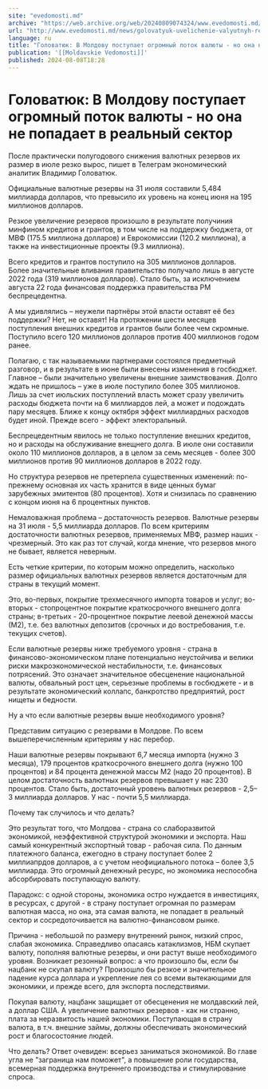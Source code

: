 ```yaml
---
site: "evedomosti.md"
archive: "https://web.archive.org/web/20240809074324/www.evedomosti.md/news/golovatyuk-uvelichenie-valyutnyh-rezervov-plata-za-nerazivto"
url: "http://www.evedomosti.md/news/golovatyuk-uvelichenie-valyutnyh-rezervov-plata-za-nerazivto"
language: ru
title: "Головатюк: В Молдову поступает огромный поток валюты - но она не попадает в реальный сектор"
publication: '[[Moldavskie Vedomosti]]'
published: 2024-08-08T18:28
---
```


# Головатюк: В Молдову поступает огромный поток валюты - но она не попадает в реальный сектор

После практически полугодового снижения валютных резервов их размер в июле резко вырос, пишет в Телеграм экономический аналитик Владимир Головатюк.

Официальные валютные резервы на 31 июля составили 5,484 миллиарда долларов, что превысило их уровень на конец июня на 195 миллионов долларов.

Резкое увеличение резервов произошло в результате получиния минфином кредитов и грантов, в том числе на поддержку бюджета, от МВФ (175.5 миллиона долларов) и Еврокомиссии (120.2 миллиона), а также на инвестиционные проекты (9.3 миллиона).

Всего кредитов и грантов поступило на 305 миллионов долларов.  Более значительные вливания правительство получало лишь в августе 2022 года (319 миллионов долларов). Стало быть, за исключением августа 22 года финансовая поддержка правительства РМ беспрецедентна.

А мы удивлялись – неужели партнёры этой власти оставят её без поддержки? Нет, не оставят! На протяжении шести месяцев поступления внешних кредитов и грантов были более чем скромные. Поступило всего 120 миллионов долларов против 400 миллионов годом ранее.

Полагаю, с так называемыми партнерами состоялся предметный разговор, и в результате в июне были внесены изменения в госбюджет. Главное – были значительно увеличены внешние заимствования. Долго ждать не пришлось – уже в июле поступило более 305 миллионов. Лишь за счет июльских поступлений власть может сразу увеличить расходы бюджета почти на 6 миллиардов лей, а может и подождать пару месяцев. Ближе к концу октября эффект миллиардных расходов будет иной. Прежде всего - эффект электоральный.

Беспрецедентным явилось не только поступление внешних кредитов, но и расходы на обслуживание внещнего долга. В июле они составили около 110 миллионов долларов, а в целом за семь месяцев - более 300 миллионов против 90 миллионов долларов в 2022 году.

Но структура резервов не претерпела существенных изменений: по-прежнему основная их часть хранится в виде ценных бумаг зарубежных эмитентов (80 процентов). Хотя и снизилась по сравнению с концом июня на 6 процентных пунктов.

Немаловажная проблема – достаточность резервов. Валютные резервы на 31 июля - 5,5 миллиарда долларов. По всем критериям достаточности валютных резервов, применяемых МВФ, размер наших - чрезмерный. Это как раз тот случай, когда мнение, что резервов много не бывает, является неверным.

Есть четкие критерии, по которым можно определить, насколько размер официальных валютных резервов является достаточным для страны в текущий момент.

Это, во-первых, покрытие трехмесячного импорта товаров и услуг; во-вторых - стопроцентное покрытие краткосрочного внешнего долга страны; в-третьих - 20-процентное покрытие леевой денежной массы (М2), т.е. без валютных депозитов (срочных и до востребования, т.е. текущих счетов).

Если валютные резервы ниже требуемого уровня - страна в финансово-экономическом плане потенциально неустойчива и велики риски макроэкономической нестабильности, т.е. финансовых потрясений. Это означает значительное обесценение национальной валюты, обвальный рост цен, серьезные проблемы в госбюджете - и в результате экономический коллапс, банкротство предприятий, рост нищеты и бедности.

Ну а что если валютные резервы выше необходимого уровня?

Представим ситуацию с резервами в Молдове. По всем вышеперечисленным критериям у нас перебор.

Наши валютные резервы покрывают 6,7 месяца импорта (нужно 3 месяца), 179 процентов краткосрочного внешнего долга (нужно 100 процентов) и 84 процента денежной массы М2 (надо 20 процентов). В целом достаточность валютных резервов превышает у нас 230 процентов. Стало быть, достаточный уровень валютных резервов - 2,5–3 миллиарда долларов. У нас - почти 5,5 миллиарда.

Почему так случилось и что делать?

Это результат того, что Молдова - страна со слаборазвитой экономикой, неэффективной структурой экономики и экспорта. Наш самый конкурентный экспортный товар - рабочая сила. По данным платежного баланса, ежегодно в страну поступает более 2 миллиапрдов долларов, а с учетом неофициального потока – более 3,5 миллиарда. Это огромный денежный ресурс, но экономика неспособна абсорбировать поступающую валюту.

Парадокс: с одной стороны, экономика остро нуждается в инвестициях, в ресурсах, с другой - в страну поступает огромная по размерам валютная масса, но она, эта самая валюта, не попадает в реальный сектор и сосредоточивается на валютно-финансовом рынке.

Причина - небольшой по размеру внутренний рынок, низкий спрос, слабая экономика. Справедливо опасаясь катаклизмов, НБМ скупает валюту, пополняя валютные резервы, и они растут выше необходимого уровня. Возникает резонный вопрос: а что произошло бы, если бы нацбанк не скупал валюту? Произошло бы резкое и значительное падение курса доллара и укрепление лея со всеми вытекающими для экономики, и прежде всего, для экспорта последствиями.

Покупая валюту, нацбанк защищает от обесценения не молдавский лей, а доллар США. А увеличение валютных резервов - как ни странно, плата за неразвитость нашей экономики. Поступающая в страну валюта, в т.ч. внешние займы, должны обеспечивать экономический рост и благосостояние людей.

Что делать? Ответ очевиден: всерьез заниматься экономикой. Во главе угла не "заграница нам поможет", а повышение роли государства, всемерная поддержка внутреннего производства и стимулирование спроса.